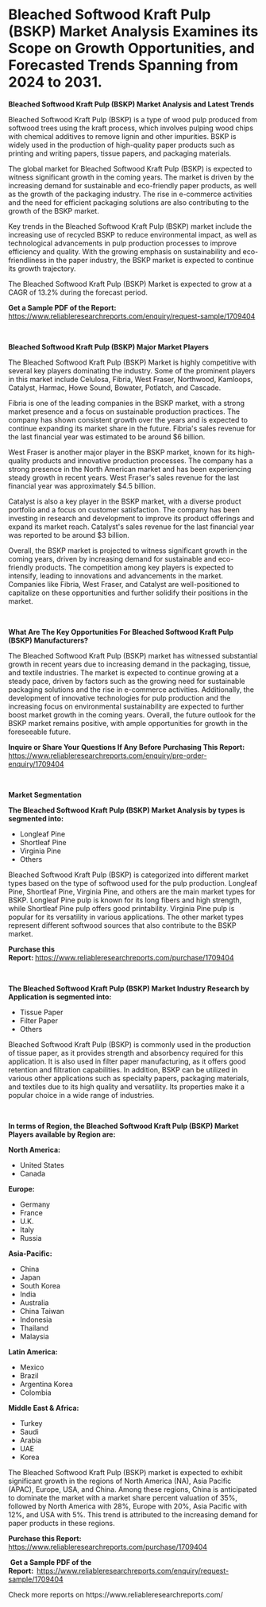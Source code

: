 <p><h1>Bleached Softwood Kraft Pulp (BSKP) Market Analysis Examines its Scope on Growth Opportunities, and Forecasted Trends Spanning from 2024 to 2031.</h1></p><p><strong>Bleached Softwood Kraft Pulp (BSKP) Market Analysis and Latest Trends</strong></p>
<p><p>Bleached Softwood Kraft Pulp (BSKP) is a type of wood pulp produced from softwood trees using the kraft process, which involves pulping wood chips with chemical additives to remove lignin and other impurities. BSKP is widely used in the production of high-quality paper products such as printing and writing papers, tissue papers, and packaging materials.</p><p>The global market for Bleached Softwood Kraft Pulp (BSKP) is expected to witness significant growth in the coming years. The market is driven by the increasing demand for sustainable and eco-friendly paper products, as well as the growth of the packaging industry. The rise in e-commerce activities and the need for efficient packaging solutions are also contributing to the growth of the BSKP market.</p><p>Key trends in the Bleached Softwood Kraft Pulp (BSKP) market include the increasing use of recycled BSKP to reduce environmental impact, as well as technological advancements in pulp production processes to improve efficiency and quality. With the growing emphasis on sustainability and eco-friendliness in the paper industry, the BSKP market is expected to continue its growth trajectory.</p><p>The Bleached Softwood Kraft Pulp (BSKP) Market is expected to grow at a CAGR of 13.2% during the forecast period.</p></p>
<p><strong>Get a Sample PDF of the Report:&nbsp;</strong> <a href="https://www.reliableresearchreports.com/enquiry/request-sample/1709404">https://www.reliableresearchreports.com/enquiry/request-sample/1709404</a></p>
<p>&nbsp;</p>
<p><strong>Bleached Softwood Kraft Pulp (BSKP) Major Market Players</strong></p>
<p><p>The Bleached Softwood Kraft Pulp (BSKP) Market is highly competitive with several key players dominating the industry. Some of the prominent players in this market include Celulosa, Fibria, West Fraser, Northwood, Kamloops, Catalyst, Harmac, Howe Sound, Bowater, Potlatch, and Cascade.</p><p>Fibria is one of the leading companies in the BSKP market, with a strong market presence and a focus on sustainable production practices. The company has shown consistent growth over the years and is expected to continue expanding its market share in the future. Fibria's sales revenue for the last financial year was estimated to be around $6 billion.</p><p>West Fraser is another major player in the BSKP market, known for its high-quality products and innovative production processes. The company has a strong presence in the North American market and has been experiencing steady growth in recent years. West Fraser's sales revenue for the last financial year was approximately $4.5 billion.</p><p>Catalyst is also a key player in the BSKP market, with a diverse product portfolio and a focus on customer satisfaction. The company has been investing in research and development to improve its product offerings and expand its market reach. Catalyst's sales revenue for the last financial year was reported to be around $3 billion.</p><p>Overall, the BSKP market is projected to witness significant growth in the coming years, driven by increasing demand for sustainable and eco-friendly products. The competition among key players is expected to intensify, leading to innovations and advancements in the market. Companies like Fibria, West Fraser, and Catalyst are well-positioned to capitalize on these opportunities and further solidify their positions in the market.</p></p>
<p>&nbsp;</p>
<p><strong>What Are The Key Opportunities For Bleached Softwood Kraft Pulp (BSKP) Manufacturers?</strong></p>
<p><p>The Bleached Softwood Kraft Pulp (BSKP) market has witnessed substantial growth in recent years due to increasing demand in the packaging, tissue, and textile industries. The market is expected to continue growing at a steady pace, driven by factors such as the growing need for sustainable packaging solutions and the rise in e-commerce activities. Additionally, the development of innovative technologies for pulp production and the increasing focus on environmental sustainability are expected to further boost market growth in the coming years. Overall, the future outlook for the BSKP market remains positive, with ample opportunities for growth in the foreseeable future.</p></p>
<p><strong>Inquire or Share Your Questions If Any Before Purchasing This Report:</strong> <a href="https://www.reliableresearchreports.com/enquiry/pre-order-enquiry/1709404">https://www.reliableresearchreports.com/enquiry/pre-order-enquiry/1709404</a></p>
<p>&nbsp;</p>
<p><strong>Market Segmentation</strong></p>
<p><strong>The Bleached Softwood Kraft Pulp (BSKP) Market Analysis by types is segmented into:</strong></p>
<p><ul><li>Longleaf Pine</li><li>Shortleaf Pine</li><li>Virginia Pine</li><li>Others</li></ul></p>
<p><p>Bleached Softwood Kraft Pulp (BSKP) is categorized into different market types based on the type of softwood used for the pulp production. Longleaf Pine, Shortleaf Pine, Virginia Pine, and others are the main market types for BSKP. Longleaf Pine pulp is known for its long fibers and high strength, while Shortleaf Pine pulp offers good printability. Virginia Pine pulp is popular for its versatility in various applications. The other market types represent different softwood sources that also contribute to the BSKP market.</p></p>
<p><strong>Purchase this Report:&nbsp;</strong><a href="https://www.reliableresearchreports.com/purchase/1709404">https://www.reliableresearchreports.com/purchase/1709404</a></p>
<p>&nbsp;</p>
<p><strong>The Bleached Softwood Kraft Pulp (BSKP) Market Industry Research by Application is segmented into:</strong></p>
<p><ul><li>Tissue Paper</li><li>Filter Paper</li><li>Others</li></ul></p>
<p><p>Bleached Softwood Kraft Pulp (BSKP) is commonly used in the production of tissue paper, as it provides strength and absorbency required for this application. It is also used in filter paper manufacturing, as it offers good retention and filtration capabilities. In addition, BSKP can be utilized in various other applications such as specialty papers, packaging materials, and textiles due to its high quality and versatility. Its properties make it a popular choice in a wide range of industries.</p></p>
<p>&nbsp;</p>
<p><strong>In terms of Region, the Bleached Softwood Kraft Pulp (BSKP) Market Players available by Region are:</strong></p>
<p>
    <p> <strong> North America: </strong>
        <ul>
            <li>United States</li>
            <li>Canada</li>
        </ul>
        </p> 
    <p> <strong> Europe: </strong>
        <ul>
            <li>Germany</li>
            <li>France</li>
            <li>U.K.</li>
            <li>Italy</li>
            <li>Russia</li>
        </ul>
        </p> 
    <p> <strong> Asia-Pacific: </strong>
        <ul>
            <li>China</li>
            <li>Japan</li>
            <li>South Korea</li>
            <li>India</li>
            <li>Australia</li>
            <li>China Taiwan</li>
            <li>Indonesia</li>
            <li>Thailand</li>
            <li>Malaysia</li>
        </ul>
        </p> 
    <p> <strong> Latin America: </strong>
        <ul>
            <li>Mexico</li>
            <li>Brazil</li>
            <li>Argentina Korea</li>
            <li>Colombia</li>
        </ul>
        </p> 
    <p> <strong> Middle East & Africa: </strong>
        <ul>
            <li>Turkey</li>
            <li>Saudi</li>
            <li>Arabia</li>
            <li>UAE</li>
            <li>Korea</li>
        </ul>
    </p>
    </p>
<p><p>The Bleached Softwood Kraft Pulp (BSKP) market is expected to exhibit significant growth in the regions of North America (NA), Asia Pacific (APAC), Europe, USA, and China. Among these regions, China is anticipated to dominate the market with a market share percent valuation of 35%, followed by North America with 28%, Europe with 20%, Asia Pacific with 12%, and USA with 5%. This trend is attributed to the increasing demand for paper products in these regions.</p></p>
<p><strong>Purchase this Report: </strong><a href="https://www.reliableresearchreports.com/purchase/1709404">https://www.reliableresearchreports.com/purchase/1709404</a></p>
<p>&nbsp;<strong>Get a Sample PDF of the Report:&nbsp;&nbsp;</strong><a href="https://www.reliableresearchreports.com/enquiry/request-sample/1709404">https://www.reliableresearchreports.com/enquiry/request-sample/1709404</a></p>
<p><strong></strong></p>
<p>Check more reports on https://www.reliableresearchreports.com/</p>